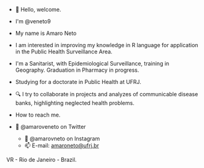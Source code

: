- 👋 Hello, welcome.
 - I'm @veneto9
 - My name is Amaro Neto
 - I am interested in improving my knowledge in R language for application in the Public Health Surveillance Area.
 - I'm a Sanitarist, with Epidemiological Surveillance, training in Geography.  Graduation in Pharmacy in progress.
  
 - Studying for a doctorate in Public Health at UFRJ.
  
 - 🔍 I try to collaborate in projects and analyzes of communicable disease banks, highlighting neglected health problems.

 - How to reach me.
  
 - 🐥 @amaroveneto on Twitter
   - 📸 @amarovneto on Instagram
   - 📫 E-mail: amaroneto@ufrj.br

 VR - Rio de Janeiro - Brazil.

